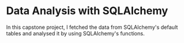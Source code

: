 
# Data Analysis with SQLAlchemy
In this capstone project, I fetched the data from SQLAlchemy's default tables and analysed it by using SQLAlchemy's functions.

